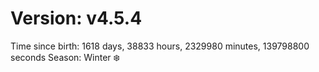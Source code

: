 # Version: v4.5.4
Time since birth: 1618 days, 38833 hours, 2329980 minutes, 139798800 seconds
Season: Winter ❄️
